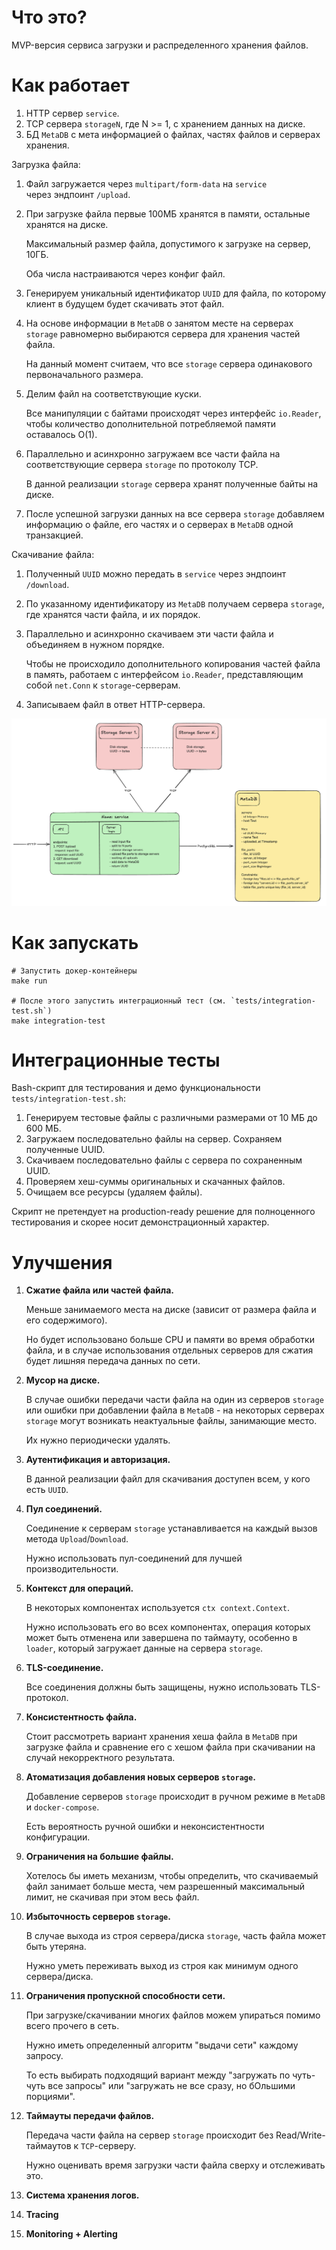 # Что это?
MVP-версия сервиса загрузки и распределенного хранения файлов.

# Как работает
1. HTTP сервер `service`.
2. TCP сервера `storageN`, где N >= 1, с хранением данных на диске.
3. БД `MetaDB` с мета информацией о файлах, частях файлов и серверах хранения.

Загрузка файла:
1. Файл загружается через `multipart/form-data` на `service` через эндпоинт `/upload`.
2. При загрузке файла первые 100МБ хранятся в памяти, остальные хранятся на диске.
   
    Максимальный размер файла, допустимого к загрузке на сервер, 10ГБ.

    Оба числа настраиваются через конфиг файл.
1. Генерируем уникальный идентификатор `UUID` для файла, по которому клиент в будущем будет скачивать этот файл.
2. На основе информации в `MetaDB` о занятом месте на серверах `storage` равномерно выбираются сервера для хранения частей файла.

    На данный момент считаем, что все `storage` сервера одинакового первоначального размера.
1. Делим файл на соответствующие куски.

    Все манипуляции с байтами происходят через интерфейс `io.Reader`, чтобы количество дополнительной потребляемой памяти оставалось O(1).
1. Параллельно и асинхронно загружаем все части файла на соответствующие сервера `storage` по протоколу TCP.

    В данной реализации `storage` сервера хранят полученные байты на диске.
1. После успешной загрузки данных на все сервера `storage` добавляем информацию о файле, его частях и о серверах в `MetaDB` одной транзакцией.

Скачивание файла:
1. Полученный `UUID` можно передать в `service` через эндпоинт `/download`.
2. По указанному идентификатору из `MetaDB` получаем сервера `storage`, где хранятся части файла, и их порядок.
3. Параллельно и асинхронно скачиваем эти части файла и объединяем в нужном порядке.

    Чтобы не происходило дополнительного копирования частей файла в память, работаем с интерфейсом `io.Reader`, представляющим собой `net.Conn` к `storage`-серверам.
1. Записываем файл в ответ HTTP-сервера.

![Схема](schema.png)

# Как запускать
```
# Запустить докер-контейнеры
make run

# После этого запустить интеграционный тест (см. `tests/integration-test.sh`)
make integration-test
```

# Интеграционные тесты
Bash-скрипт для тестирования и демо функциональности `tests/integration-test.sh`:
1. Генерируем тестовые файлы с различными размерами от 10 МБ до 600 МБ.
2. Загружаем последовательно файлы на сервер. Сохраняем полученные UUID.
3. Скачиваем последовательно файлы с сервера по сохраненным UUID.
4. Проверяем хеш-суммы оригинальных и скачанных файлов.
5. Очищаем все ресурсы (удаляем файлы).

Скрипт не претендует на production-ready решение для полноценного тестирования и скорее носит демонстрационный характер.

# Улучшения
1. **Сжатие файла или частей файла.**
    
    Меньше занимаемого места на диске (зависит от размера файла и его содержимого).

    Но будет использовано больше CPU и памяти во время обработки файла, и в случае использования отдельных серверов для сжатия будет лишняя передача данных по сети.
2. **Мусор на диске.**

   В случае ошибки передачи части файла на один из серверов `storage` или ошибки при добавлении файла в `MetaDB` - на некоторых серверах `storage` могут возникать неактуальные файлы, занимающие место.

    Их нужно периодически удалять.
3. **Аутентификация и авторизация.**
   
   В данной реализации файл для скачивания доступен всем, у кого есть `UUID`.
4. **Пул соединений.**

   Соединение к серверам `storage` устанавливается на каждый вызов метода `Upload`/`Download`.
    
    Нужно использовать пул-соединений для лучшей производительности.
5. **Контекст для операций.**
   
   В некоторых компонентах используется `ctx context.Context`.
  
    Нужно использовать его во всех компонентах, операция которых может быть отменена или завершена по таймауту, особенно в `loader`, который загружает данные на сервера `storage`.
6. **TLS-соединение.**

    Все соединения должны быть защищены, нужно использовать TLS-протокол.
7. **Консистентность файла.**

   Стоит рассмотреть вариант хранения хеша файла в `MetaDB` при загрузке файла и сравнение его с хешом файла при скачивании на случай некорректного результата.
8. **Атоматизация добавления новых серверов `storage`.**
   
   Добавление серверов `storage` происходит в ручном режиме в `MetaDB` и `docker-compose`.

   Есть вероятность ручной ошибки и неконсистентности конфигурации.
9.  **Ограничения на большие файлы.**

    Хотелось бы иметь механизм, чтобы определить, что скачиваемый файл занимает больше места, чем разрешенный максимальный лимит, не скачивая при этом весь файл.
10. **Избыточность серверов `storage`.**

    В случае выхода из строя сервера/диска `storage`, часть файла может быть утеряна.

    Нужно уметь переживать выход из строя как минимум одного сервера/диска.
11. **Ограничения пропускной способности сети.**
    
    При загрузке/скачивании многих файлов можем упираться помимо всего прочего в сеть.

    Нужно иметь определенный алгоритм "выдачи сети" каждому запросу.

    То есть выбирать подходящий вариант между "загружать по чуть-чуть все запросы" или "загружать не все сразу, но бОльшими порциями".
12. **Таймауты передачи файлов.**

    Передача части файла на сервер `storage` происходит без Read/Write-таймаутов к `TCP`-серверу.
    
    Нужно оценивать время загрузки части файла сверху и отслеживать это.
13. **Система хранения логов.**
14. **Tracing**
15. **Monitoring + Alerting**
